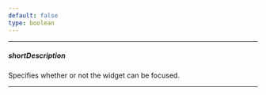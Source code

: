 ```yaml
---
default: false
type: boolean
---
```

---
##### shortDescription
Specifies whether or not the widget can be focused.

---
